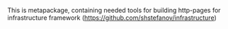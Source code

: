 This is metapackage, containing needed tools for building http-pages for infrastructure framework (https://github.com/shstefanov/infrastructure)

